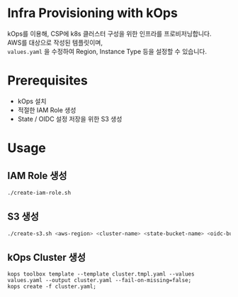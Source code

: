 # Infra Provisioning with kOps

kOps를 이용해, CSP에 k8s 클러스터 구성을 위한 인프라를 프로비저닝합니다.  
AWS를 대상으로 작성된 템플릿이며,  
`values.yaml` 을 수정하여 Region, Instance Type 등을 설정할 수 있습니다.  

# Prerequisites

- kOps 설치
- 적절한 IAM Role 생성
- State / OIDC 설정 저장을 위한 S3 생성


# Usage

## IAM Role 생성
```bash
./create-iam-role.sh
```

## S3 생성
```bash
./create-s3.sh <aws-region> <cluster-name> <state-bucket-name> <oidc-bucket-name>
``` 

## kOps Cluster 생성
```
kops toolbox template --template cluster.tmpl.yaml --values values.yaml --output cluster.yaml --fail-on-missing=false;
kops create -f cluster.yaml;
```
